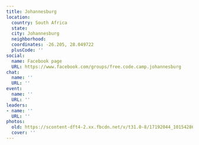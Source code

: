 ```yaml
---
title: Johannesburg
location:
  country: South Africa
  state: 
  city: Johannesburg
  neighborhood: 
  coordinates: -26.205, 28.049722
  plusCode: ''
social:
  name: Facebook page
  URL: https://www.facebook.com/groups/free.code.camp.johannesburg
chat:
  name: ''
  URL: ''
event:
  name: ''
  URL: ''
leaders:
- name: ''
  URL: ''
photos:
  old: https://scontent-dft4-2.xx.fbcdn.net/v/t31.0-8/17192044_10154286752670785_1542908279625685518_o.jpg?oh=7baa813a64691e9d7c806c2c00354539&oe=5994B026
  cover: ''
---
```

